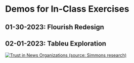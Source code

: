 # Demos for In-Class Exercises

## 01-30-2023: Flourish Redesign

<div class="flourish-embed flourish-chart" data-src="visualisation/12621574"><script src="https://public.flourish.studio/resources/embed.js"></script></div>

## 02-01-2023: Tableu Exploration

<div class='tableauPlaceholder' id='viz1675270294480' style='position: relative'><noscript><a href='#'><img alt='Trust in News Organizations (source: Simmons research) ' src='https:&#47;&#47;public.tableau.com&#47;static&#47;images&#47;Ne&#47;NewsDemo_16752702828870&#47;Sheet12&#47;1_rss.png' style='border: none' /></a></noscript><object class='tableauViz'  style='display:none;'><param name='host_url' value='https%3A%2F%2Fpublic.tableau.com%2F' /> <param name='embed_code_version' value='3' /> <param name='site_root' value='' /><param name='name' value='NewsDemo_16752702828870&#47;Sheet12' /><param name='tabs' value='no' /><param name='toolbar' value='yes' /><param name='static_image' value='https:&#47;&#47;public.tableau.com&#47;static&#47;images&#47;Ne&#47;NewsDemo_16752702828870&#47;Sheet12&#47;1.png' /> <param name='animate_transition' value='yes' /><param name='display_static_image' value='yes' /><param name='display_spinner' value='yes' /><param name='display_overlay' value='yes' /><param name='display_count' value='yes' /><param name='language' value='en-US' /><param name='filter' value='publish=yes' /></object></div>                
<script type='text/javascript'>                    
  var divElement = document.getElementById('viz1675270294480');                    
  var vizElement = divElement.getElementsByTagName('object')[0];                    
  vizElement.style.width='100%';vizElement.style.height=(divElement.offsetWidth*0.75)+'px';                    
  var scriptElement = document.createElement('script');                    
  scriptElement.src = 'https://public.tableau.com/javascripts/api/viz_v1.js';                    
  vizElement.parentNode.insertBefore(scriptElement, vizElement);                
</script>
